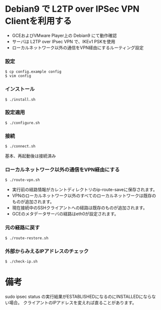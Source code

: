 # Debian9 で L2TP over IPSec VPN Clientを利用する

* GCEおよびVMware Player上の Debian9 にて動作確認
* サーバは L2TP over IPsec VPN で、IKEv1 PSKを使用
* ローカルネットワーク以外の通信をVPN経由にするルーティング設定

### 設定

	$ cp config.example config
	$ vim config

### インストール

	$ ./install.sh

### 設定適用

	$ ./configure.sh


### 接続

	$ ./connect.sh

基本、再起動後は接続済み

### ローカルネットワーク以外の通信をVPN経由にする

	$ ./route-vpn.sh

* 実行前の経路情報がカレントディレクトリのip-route-saveに保存されます。
* VPNのローカルネットワーク以外のすべてのローカルネットワークは既存のものが追加されます。
* 現在接続中のSSHクライアントへの経路は既存のものが追加されます。
* GCEのメタデータサーバの経路はeth0が設定されます。

### 元の経路に戻す

	$ ./route-restore.sh

### 外部からみえるIPアドレスのチェック

	$ ./check-ip.sh

# 備考

sudo ipsec status の実行結果がESTABLISHEDになるのにINSTALLEDにならない場合。
クライアントのIPアドレスを変えれば直ることがあります。

